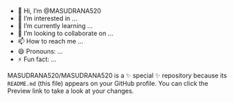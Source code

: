 - 👋 Hi, I’m @MASUDRANA520
- 👀 I’m interested in ...
- 🌱 I’m currently learning ...
- 💞️ I’m looking to collaborate on ...
- 📫 How to reach me ...
- 😄 Pronouns: ...
- ⚡ Fun fact: ...


MASUDRANA520/MASUDRANA520 is a ✨ special ✨ repository because its `README.md` (this file) appears on your GitHub profile.
You can click the Preview link to take a look at your changes.

